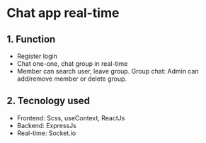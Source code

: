 # Chat app real-time
## 1. Function
<ul>
    <li>Register login</li>
    <li>Chat one-one, chat group in real-time</li>
    <li>Member can search user, leave group. Group chat: Admin can add/remove member or delete group.</li>
</ul>

## 2. Tecnology used
<ul>
    <li>Frontend: Scss, useContext, ReactJs</li>
    <li>Backend: ExpressJs</li>   
    <li>Real-time: Socket.io</li>   
</ul>
